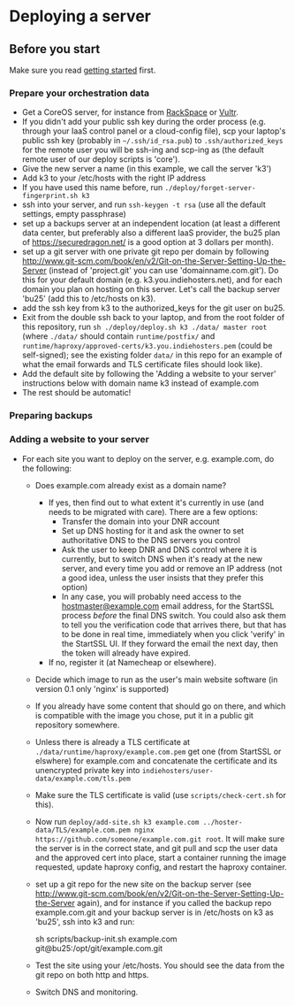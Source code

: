 # Deploying a server

## Before you start
Make sure you read [getting started](getting-started-as-a-hoster.md) first.

### Prepare your orchestration data
* Get a CoreOS server, for instance from [RackSpace](rackspace.com) or [Vultr](vultr.com).
* If you didn't add your public ssh key during the order process (e.g. through your IaaS control panel or a cloud-config file),
  scp your laptop's public ssh key (probably in `~/.ssh/id_rsa.pub`) to `.ssh/authorized_keys` for the remote user
  you will be ssh-ing and scp-ing as (the default remote user of our deploy scripts is 'core').
* Give the new server a name (in this example, we call the server 'k3')
* Add k3 to your /etc/hosts with the right IP address
* If you have used this name before, run `./deploy/forget-server-fingerprint.sh k3`
* ssh into your server, and run `ssh-keygen -t rsa`  (use all the default settings, empty passphrase)
* set up a backups server at an independent location (at least a different data center, but preferably also a different IaaS provider, the bu25 plan of https://securedragon.net/ is a good option at 3 dollars per month).
* set up a git server with one private git repo per domain by following http://www.git-scm.com/book/en/v2/Git-on-the-Server-Setting-Up-the-Server (instead of 'project.git' you can use 'domainname.com.git'). Do this for your default domain (e.g. k3.you.indiehosters.net), and for each domain you plan on hosting on this server. Let's call the backup server 'bu25' (add this to /etc/hosts on k3).
* add the ssh key from k3 to the authorized_keys for the git user on bu25.
* Exit from the double ssh back to your laptop, and from the root folder of this repository, run `sh ./deploy/deploy.sh k3 ./data/ master root` (where `./data/` should contain `runtime/postfix/`
  and `runtime/haproxy/approved-certs/k3.you.indiehosters.pem` (could be self-signed); see the existing folder `data/` in this repo for an example of what the email forwards and TLS certificate files should look like).
* Add the default site by following the 'Adding a website to your server' instructions below with domain name k3 instead of example.com
* The rest should be automatic!

### Preparing backups

### Adding a website to your server
* For each site you want to deploy on the server, e.g. example.com, do the following:
  * Does example.com already exist as a domain name?
    * If yes, then find out to what extent it's currently in use (and needs to be migrated with care). There are a few options:
      * Transfer the domain into your DNR account
      * Set up DNS hosting for it and ask the owner to set authoritative DNS to the DNS servers you control
      * Ask the user to keep DNR and DNS control where it is currently, but to switch DNS when it's ready at the new server, and every time
        you add or remove an IP address (not a good idea, unless the user insists that they prefer this option)
      * In any case, you will probably need access to the hostmaster@example.com email address, for the StartSSL process *before*
        the final DNS switch. You could also ask them to tell you the verification code that arrives there, but that has to be done
        in real time, immediately when you click 'verify' in the StartSSL UI. If they forward the email the next day, then the token
        will already have expired.
    * If no, register it (at Namecheap or elsewhere).
  * Decide which image to run as the user's main website software (in version 0.1 only 'nginx' is supported)
  * If you already have some content that should go on there, and which is compatible with the image you chose,
    put it in a public git repository somewhere.
  * Unless there is already a TLS certificate at `./data/runtime/haproxy/example.com.pem` get one
    (from StartSSL or elswhere) for example.com and concatenate the certificate
    and its unencrypted private key into `indiehosters/user-data/example.com/tls.pem`
  * Make sure the TLS certificate is valid (use `scripts/check-cert.sh` for this).
  * Now run `deploy/add-site.sh k3 example.com ../hoster-data/TLS/example.com.pem nginx https://github.com/someone/example.com.git root`.
    It will make sure the server is in the correct state, and git pull and scp the user data and the
    approved cert into place, start a container running the image requested, update haproxy config, and restart the haproxy container.
  * set up a git repo for the new site on the backup server (see http://www.git-scm.com/book/en/v2/Git-on-the-Server-Setting-Up-the-Server again), and for instance if you called the backup repo example.com.git and your backup server is in /etc/hosts on k3 as 'bu25', ssh into k3 and run:

    sh scripts/backup-init.sh example.com git@bu25:/opt/git/example.com.git

  * Test the site using your /etc/hosts. You should see the data from the git repo on both http and https.
  * Switch DNS and monitoring.
